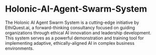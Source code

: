 # Holonic-AI-Agent-Swarm-System
The Holonic AI Agent Swarm System is a cutting-edge initiative by EthiQuest.ai, a forward-thinking consultancy focused on guiding organizations through ethical AI innovation and leadership development. This system serves as a powerful demonstration and training tool for implementing adaptive, ethically-aligned AI in complex business environments.
